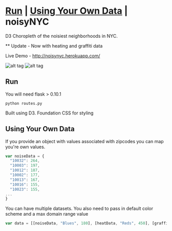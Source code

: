 **[Run](#run)** |
**[Using Your Own Data](#data)** |
noisyNYC
========

D3 Choropleth of the noisiest neighborhoods in NYC.

** Update - Now with heating and graffiti data

Live Demo - http://noisynyc.herokuapp.com/

![alt tag](http://i.imgur.com/cu2kPxx.jpg)
![alt tag](http://i.imgur.com/qG0H1zK.jpg)

## Run
You will need flask > 0.10.1
```
python routes.py
```
Built using D3. Foundation CSS for styling

## Using Your Own Data
If you provide an object with values associated with zipcodes you can map you're own values. 

``` .js
var noiseData = {
  "10032": 264,
  "10003": 197,
  "10012": 187,
  "10002": 177,
  "10013": 167,
  "10016": 155,
  "10023": 155,
...
}
```

You can have multiple datasets. You also need to pass in default color scheme and a max domain range value
``` .js
var data = [[noiseData, "Blues", 180], [heatData, "Reds", 450], [graffitiData, "RdPu", 40]];
```
